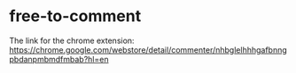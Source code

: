 # free-to-comment
The link for the chrome extension:
https://chrome.google.com/webstore/detail/commenter/nhbglelhhhgafbnngpbdanpmbmdfmbab?hl=en
